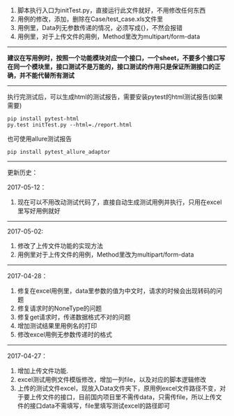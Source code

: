 1. 脚本执行入口为initTest.py，直接运行此文件就好，不用修改任何东西
2. 用例的修改，添加，删除在Case/test_case.xls文件里
3. 用例里，Data列无参数传递的情况，必须写成{}，不然会报错
4. 用例里，对于上传文件的用例，Method里改为multipart/form-data

----------------------------------------------
**建议在写用例时，按照一个功能模块对应一个接口，一个sheet，不要多个接口写在同一个模块里，接口测试不是万能的，接口测试的作用只是保证所测接口的正确，并不能代替所有测试**

----------------------------------------------
执行完测试后，可以生成html的测试报告，需要安装pytest的html测试报告(如果需要)
<pre><code>pip install pytest-html
py.test initTest.py --html=./report.html
</code></pre>
也可使用allure测试报告
<pre><code>pip install pytest_allure_adaptor</code></pre>
----------------------------------------------
更新历史：

2017-05-12：
1. 现在可以不用改动测试代码了，直接自动生成测试用例并执行，只用在excel里写好用例就好
----------------------------------------------
2017-05-02:
1. 修改了上传文件功能的实现方法
2. 用例里对于上传文件的用例，Method里改为multipart/form-data
----------------------------------------------
2017-04-28：
1. 修复在excel用例里，data里参数的值为中文时，请求的时候会出现转码的问题
2. 修复请求时的NoneType的问题
3. 修复get请求时，传递数据格式不对的问题
4. 增加测试结果里用例名的打印
5. 修改excel用例无参数传递时的格式
----------------------------------------------
2017-04-27： 
1. 增加上传文件功能.<br/>
2. excel测试用例文件模版修改，增加一列file，以及对应的脚本逻辑修改<br/>
3. 上传的测试文件excel，现放入Data文件夹下，原用例excel文件路径不变，对于要上传文件的接口，目前国内项目里不需传data，只需传file，所以上传文件的接口data不需填写，file里填写测试excel的路径即可
